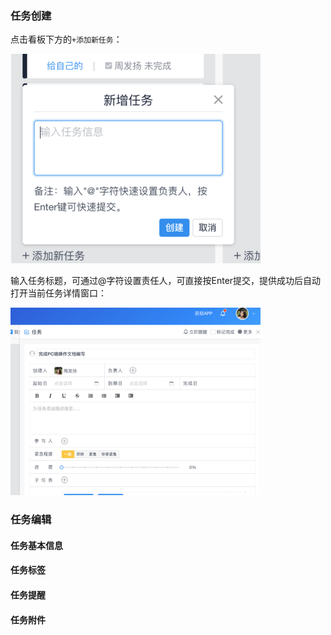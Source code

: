 ### 任务创建
点击看板下方的`+添加新任务`：

![](/assets/o_1cq2durof1un1927aojnr51eb99.png)

输入任务标题，可通过@字符设置责任人，可直接按Enter提交，提供成功后自动打开当前任务详情窗口：

![](/assets/o_1cq2eadl51gqqamo1jli18ot1ghbe.png)


### 任务编辑
#### 任务基本信息
#### 任务标签
#### 任务提醒
#### 任务附件
